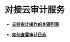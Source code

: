 # 对接云审计服务<a name="drs_05_0002"></a>

-   **[支持审计操作的关键列表](标签管理（备份迁移）-68.md)**  

-   **[如何查看审计日志](标签管理（备份迁移）-69.md)**  


